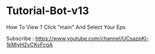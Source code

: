 # Tutorial-Bot-v13
How To View ? Click "main" And Select Your Eps

Subscribe : https://www.youtube.com/channel/UCsazpKl-1kMiyH2vCKvFcgA


